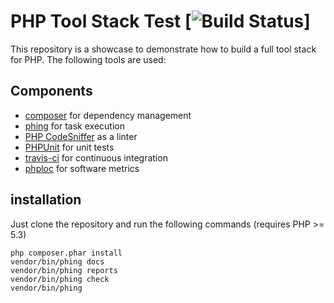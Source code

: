 # PHP Tool Stack Test [![Build Status](https://travis-ci.org/jrfaller/php-stack-test.svg?branch=master)]

This repository is a showcase to demonstrate how to build a full tool stack for PHP. The following tools are used:

## Components

* [composer](https://getcomposer.org/) for dependency management
* [phing](https://www.phing.info/) for task execution
* [PHP CodeSniffer](https://github.com/squizlabs/PHP_CodeSniffer) as a linter
* [PHPUnit](https://phpunit.de/) for unit tests
* [travis-ci](https://travis-ci.org/) for continuous integration
* [phploc](https://github.com/sebastianbergmann/phploc) for software metrics

## installation

Just clone the repository and run the following commands (requires PHP >= 5.3)

```
php composer.phar install
vendor/bin/phing docs
vendor/bin/phing reports
vendor/bin/phing check
vendor/bin/phing
```
